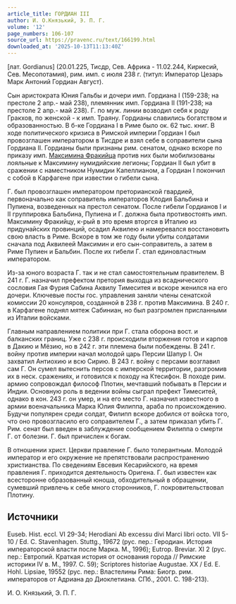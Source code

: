 ```yaml
---
article_title: ГОРДИАН III
author: И. О.Князький, Э. П. Г.
volume: '12'
page_numbers: 106-107
source_url: https://pravenc.ru/text/166199.html
downloaded_at: '2025-10-13T11:13:40Z'
---
```


[лат. Gordianus] (20.01.225, Тисдр, Сев. Африка - 11.02.244, Киркесий, Сев. Месопотамия), рим. имп. с июля 238 г. (титул: Император Цезарь Марк Антоний Гордиан Август).

Сын аристократа Юния Гальбы и дочери имп. Гордиана I (159-238; на престоле 2 апр.- май 238), племянник имп. Гордиана II (191-238; на престоле 2 апр.- май 238). Г. по муж. линии возводил себя к роду Гракхов, по женской - к имп. Траяну. Гордианы славились богатством и образованностью. В б-ке Гордиана I в Риме было ок. 62 тыс. книг. В ходе политического кризиса в Римской империи Гордиан I был провозглашен императором в Тисдре и взял себе в соправители сына Гордиана II. Гордианы были признаны рим. сенатом, однако вскоре по приказу имп. [Максимина Фракийца](<https://pravenc.ru/text/Максимина Фракийца.html>) против них были мобилизованы лояльные к Максимину нумидийские легионы; Гордиан II был убит в сражении с наместником Нумидии Капеллианом, а Гордиан I покончил с собой в Карфагене при известии о гибели сына.

Г. был провозглашен императором преторианской гвардией, первоначально как соправитель императоров Клодия Бальбина и Пупиена, возведенных на престол сенатом. После гибели Гордианов I и II группировка Бальбина, Пупиена и Г. должна была противостоять имп. Максимину Фракийцу, к-рый в это время вторгся в Италию из придунайских провинций, осадил Аквилею и намеревался восстановить свою власть в Риме. Вскоре в том же году были убиты солдатами сначала под Аквилеей Максимин и его сын-соправитель, а затем в Риме Пупиен и Бальбин. После их гибели Г. стал единовластным императором.

Из-за юного возраста Г. так и не стал самостоятельным правителем. В 241 г. Г. назначил префектом претория выходца из всаднического сословия Гая Фурия Сабина Аквилу Тимеситея и вскоре женился на его дочери. Ключевые посты гос. управления заняли члены сенатской комиссии 20 консуляров, созданной в 238 г. против Максимина. В 240 г. в Карфагене поднял мятеж Сабиниан, но был разгромлен присланными из Италии войсками.

Главным направлением политики при Г. стала оборона вост. и балканских границ. Уже с 238 г. происходили вторжения готов и карпов в Дакию и Мёзию, но в 242 г. эти племена были побеждены. В 241 г. войну против империи начал молодой царь Персии Шапур I. Он захватил Антиохию и всю Сирию. В 243 г. войну с персами возглавил сам Г. Он сумел вытеснить персов с имперской территории, разгромив их в неск. сражениях, и готовился к походу на Ктесифон. В походе рим. армию сопровождал философ Плотин, мечтавший побывать в Персии и Индии. Основную роль в ведении войны сыграл префект Тимеситей, однако в кон. 243 г. он умер, и на его место Г. назначил известного в армии военачальника Марка Юлия Филиппа, араба по происхождению. Будучи популярен среди солдат, Филипп вскоре добился от войска того, что оно провозгласило его соправителем Г., а затем приказал убить Г. Рим. сенат был введен в заблуждение сообщением Филиппа о смерти Г. от болезни. Г. был причислен к богам.

В отношении христ. Церкви правление Г. было толерантным. Молодой император и его окружение не препятствовали распространению христианства. По сведениям Евсевия Кесарийского, на время правления Г. приходится деятельность Оригена. Г. был известен как всесторонне образованный юноша, обходительный в обращении, сумевший привлечь к себе много сторонников, Г. покровительствовал Плотину.

## Источники

Euseb. Hist. eccl. VI 29-34; Herodiani Ab excessu divi Marci libri octo. VII 5-10 / Ed. C. Stavenhagen. Stuttg., 19672 (рус. пер.: Геродиан. История императорской власти после Марка. М., 1996); Eutrop. Breviar. XI 2 (рус. пер.: Евтропий. Краткая история от основания города // Римские историки IV в. М., 1997. С. 59); Scriptores historiae Augustae. XX / Ed. E. Hohl. Lipsiae, 19552 (рус. пер.: Властелины Рима: Биогр. рим. императоров от Адриана до Диоклетиана. СПб., 2001. С. 198-213).

И. О.  Князький,   Э. П. Г.
